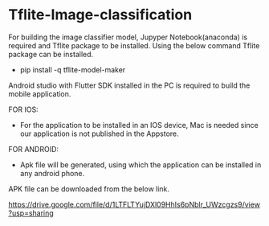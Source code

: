 # Tflite-Image-classification

For building the image classifier model, Jupyper Notebook(anaconda) is required and Tflite package to be installed. Using the below command Tflite package can be installed.

  - pip install -q tflite-model-maker
  
Android studio with Flutter SDK installed in the PC is required to build the mobile application.

FOR IOS:
  - For the application to be installed in an IOS device, Mac is needed since our application is not published in the Appstore.
 
FOR ANDROID:
  - Apk file will be generated, using which the application can be installed in any android phone.

APK file can be downloaded from the below link.

https://drive.google.com/file/d/1LTFLTYujDXl09HhIs6pNblr_UWzcgzs9/view?usp=sharing
